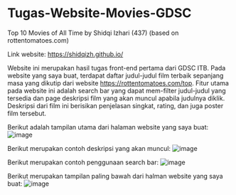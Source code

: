 # Tugas-Website-Movies-GDSC
Top 10 Movies of All Time by Shidqi Izhari (437)
(based on rottentomatoes.com)

Link website: https://shidqizh.github.io/

Website ini merupakan hasil tugas front-end pertama dari GDSC ITB.
Pada website yang saya buat, terdapat daftar judul-judul film terbaik sepanjang masa yang dikutip dari website https://rottentomatoes.com/top.
Fitur utama pada website ini adalah search bar yang dapat mem-filter judul-judul yang tersedia dan page deskripsi film yang akan muncul apabila judulnya diklik.
Deskripsi dari film ini berisikan penjelasan singkat, rating, dan juga poster film tersebut.

Berikut adalah tampilan utama dari halaman website yang saya buat:
![image](https://user-images.githubusercontent.com/70960345/139216401-f51ec16d-fb51-468f-80ab-32f2d69c9a53.png)

Berikut merupakan contoh deskripsi yang akan muncul:
![image](https://user-images.githubusercontent.com/70960345/139216613-01c34259-6997-4a87-8a5c-d2a303afdf98.png)

Berikut merupakan contoh penggunaan search bar:
![image](https://user-images.githubusercontent.com/70960345/139216702-559be862-ea23-4966-9b3f-8714600ebbe9.png)

Berikut merupakan tampilan paling bawah dari halman website yang saya buat:
![image](https://user-images.githubusercontent.com/70960345/139216810-a34e394d-1b10-4b9b-9046-2638a0f5bd95.png)

